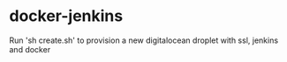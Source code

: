 # docker-jenkins

Run 'sh create.sh' to provision a new digitalocean droplet with ssl, jenkins and docker